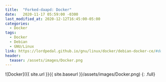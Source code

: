 ```yaml
---
title:  "Forked-daapd: Docker"
date:   2020-11-17 05:59:00 -0300
last_modified_at: 2020-12-12T16:45:00-05:00
categories:
  - Docker
tags:
  - Docker
  - Debian
  - GNU/Linux
link: https://lordpedal.github.io/gnu/linux/docker/debian-docker-ce/#docker-forked-daapd
header:
  teaser: /assets/images/Docker.png
---
```


![Docker]({{ site.url }}{{ site.baseurl }}/assets/images/Docker.png)
{: .full}
